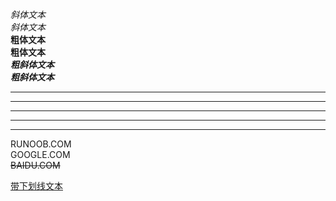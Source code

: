 *斜体文本*  
_斜体文本_  
**粗体文本**  
__粗体文本__  
***粗斜体文本***  
___粗斜体文本___


***

* * *

*****

- - -

----------


RUNOOB.COM  
GOOGLE.COM  
~~BAIDU.COM~~


<u>带下划线文本</u>
